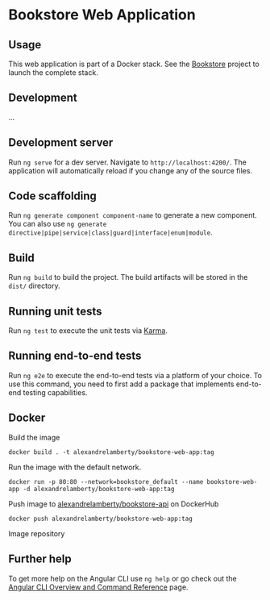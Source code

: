 # Bookstore Web Application

## Usage

This web application is part of a Docker stack. See the [Bookstore](https://github.com/alexandrelamberty/bookstore) project to launch the complete stack.

## Development

...

## Development server

Run `ng serve` for a dev server. Navigate to `http://localhost:4200/`. The application will automatically reload if you change any of the source files.

## Code scaffolding

Run `ng generate component component-name` to generate a new component. You can also use `ng generate directive|pipe|service|class|guard|interface|enum|module`.

## Build

Run `ng build` to build the project. The build artifacts will be stored in the `dist/` directory.

## Running unit tests

Run `ng test` to execute the unit tests via [Karma](https://karma-runner.github.io).

## Running end-to-end tests

Run `ng e2e` to execute the end-to-end tests via a platform of your choice. To use this command, you need to first add a package that implements end-to-end testing capabilities.

## Docker

Build the image

```shell
docker build . -t alexandrelamberty/bookstore-web-app:tag 
```

Run the image with the default network.

```shell
docker run -p 80:80 --network=bookstore_default --name bookstore-web-app -d alexandrelamberty/bookstore-web-app:tag
```

Push image to [alexandrelamberty/bookstore-api](https://hub.docker.com/repository/docker/alexandrelamberty/bookstore-api/general) on DockerHub

```shell
docker push alexandrelamberty/bookstore-web-app:tag
```

Image repository

## Further help

To get more help on the Angular CLI use `ng help` or go check out the [Angular CLI Overview and Command Reference](https://angular.io/cli) page.
